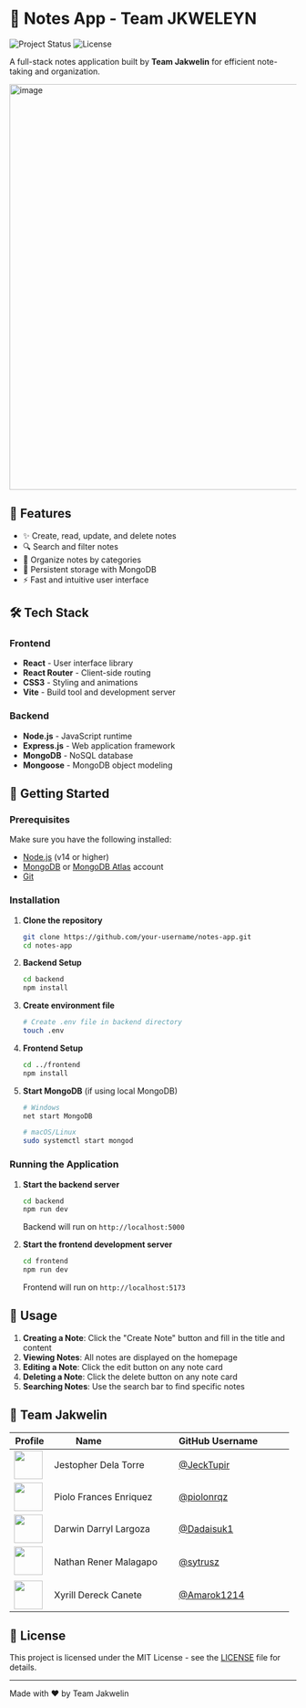 # 📝 Notes App - Team JKWELEYN
![Project Status](https://img.shields.io/badge/Status-Prototype-blue)
![License](https://img.shields.io/badge/License-Educational%20Use-orange)

A full-stack notes application built by **Team Jakwelin** for efficient note-taking and organization.

<img width="1401" height="711" alt="image" src="https://github.com/user-attachments/assets/4af17ebb-ae20-4382-8d42-a98fac7175e1" />

## 🚀 Features

- ✨ Create, read, update, and delete notes
- 🔍 Search and filter notes
- 📂 Organize notes by categories
- 💾 Persistent storage with MongoDB
- ⚡ Fast and intuitive user interface

## 🛠️ Tech Stack

### Frontend
- **React** - User interface library
- **React Router** - Client-side routing
- **CSS3** - Styling and animations
- **Vite** - Build tool and development server

### Backend
- **Node.js** - JavaScript runtime
- **Express.js** - Web application framework
- **MongoDB** - NoSQL database
- **Mongoose** - MongoDB object modeling


## 🚦 Getting Started

### Prerequisites

Make sure you have the following installed:
- [Node.js](https://nodejs.org/) (v14 or higher)
- [MongoDB](https://www.mongodb.com/try/download/community) or [MongoDB Atlas](https://www.mongodb.com/cloud/atlas) account
- [Git](https://git-scm.com/)

### Installation

1. **Clone the repository**
   ```bash
   git clone https://github.com/your-username/notes-app.git
   cd notes-app
   ```

2. **Backend Setup**
   ```bash
   cd backend
   npm install
   ```

3. **Create environment file**
   ```bash
   # Create .env file in backend directory
   touch .env
   ```

4. **Frontend Setup**
   ```bash
   cd ../frontend
   npm install
   ```

5. **Start MongoDB** (if using local MongoDB)
   ```bash
   # Windows
   net start MongoDB
   
   # macOS/Linux
   sudo systemctl start mongod
   ```

### Running the Application

1. **Start the backend server**
   ```bash
   cd backend
   npm run dev
   ```
   Backend will run on `http://localhost:5000`

2. **Start the frontend development server**
   ```bash
   cd frontend
   npm run dev
   ```
   Frontend will run on `http://localhost:5173`


## 🎯 Usage

1. **Creating a Note**: Click the "Create Note" button and fill in the title and content
2. **Viewing Notes**: All notes are displayed on the homepage
3. **Editing a Note**: Click the edit button on any note card
4. **Deleting a Note**: Click the delete button on any note card
5. **Searching Notes**: Use the search bar to find specific notes

## 👥 Team Jakwelin

| Profile | Name                    | GitHub Username            |
|-----------------|-------------------------|----------------------------|
| <img src="https://avatars.githubusercontent.com/u/168988379?v=4" width="50"> | Jestopher Dela Torre       | [@JeckTupir](https://github.com/JeckTupir) |
| <img src="https://avatars.githubusercontent.com/u/114855573?v=4" width="50"> | Piolo Frances Enriquez     | [@piolonrqz](https://github.com/piolonrqz) |
| <img src="https://avatars.githubusercontent.com/u/112413548?v=4" width="50"> | Darwin Darryl Largoza      | [@Dadaisuk1](https://github.com/Dadaisuk1)  |
| <img src="https://avatars.githubusercontent.com/u/89176351?v=4" width="50">  | Nathan Rener Malagapo      | [@sytrusz](https://github.com/sytrusz)     |
| <img src="https://avatars.githubusercontent.com/u/169969184?v=4" width="50"> | Xyrill Dereck Canete       | [@Amarok1214](https://github.com/Amarok1214)  |

## 📝 License

This project is licensed under the MIT License - see the [LICENSE](LICENSE) file for details.

---

Made with ❤️ by Team Jakwelin
